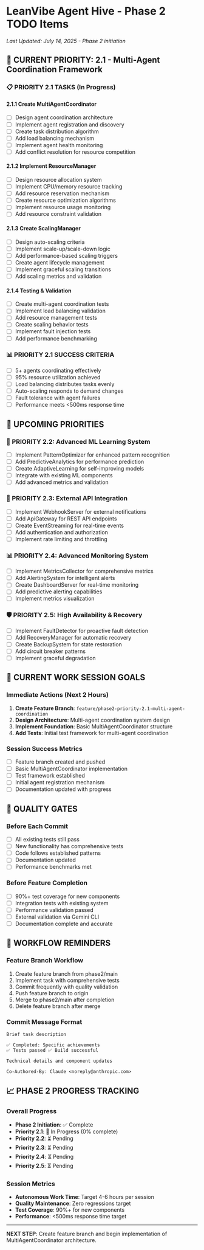 # LeanVibe Agent Hive - Phase 2 TODO Items

*Last Updated: July 14, 2025 - Phase 2 initiation*

## 🔄 CURRENT PRIORITY: 2.1 - Multi-Agent Coordination Framework

### 📋 PRIORITY 2.1 TASKS (In Progress)

#### 2.1.1 Create MultiAgentCoordinator
- [ ] Design agent coordination architecture
- [ ] Implement agent registration and discovery
- [ ] Create task distribution algorithm
- [ ] Add load balancing mechanism
- [ ] Implement agent health monitoring
- [ ] Add conflict resolution for resource competition

#### 2.1.2 Implement ResourceManager
- [ ] Design resource allocation system
- [ ] Implement CPU/memory resource tracking
- [ ] Add resource reservation mechanism
- [ ] Create resource optimization algorithms
- [ ] Implement resource usage monitoring
- [ ] Add resource constraint validation

#### 2.1.3 Create ScalingManager
- [ ] Design auto-scaling criteria
- [ ] Implement scale-up/scale-down logic
- [ ] Add performance-based scaling triggers
- [ ] Create agent lifecycle management
- [ ] Implement graceful scaling transitions
- [ ] Add scaling metrics and validation

#### 2.1.4 Testing & Validation
- [ ] Create multi-agent coordination tests
- [ ] Implement load balancing validation
- [ ] Add resource management tests
- [ ] Create scaling behavior tests
- [ ] Implement fault injection tests
- [ ] Add performance benchmarking

### 📊 PRIORITY 2.1 SUCCESS CRITERIA
- [ ] 5+ agents coordinating effectively
- [ ] 95% resource utilization achieved
- [ ] Load balancing distributes tasks evenly
- [ ] Auto-scaling responds to demand changes
- [ ] Fault tolerance with agent failures
- [ ] Performance meets <500ms response time

## 📅 UPCOMING PRIORITIES

### 🧠 PRIORITY 2.2: Advanced ML Learning System
- [ ] Implement PatternOptimizer for enhanced pattern recognition
- [ ] Add PredictiveAnalytics for performance prediction
- [ ] Create AdaptiveLearning for self-improving models
- [ ] Integrate with existing ML components
- [ ] Add advanced metrics and validation

### 🔗 PRIORITY 2.3: External API Integration
- [ ] Implement WebhookServer for external notifications
- [ ] Add ApiGateway for REST API endpoints
- [ ] Create EventStreaming for real-time events
- [ ] Add authentication and authorization
- [ ] Implement rate limiting and throttling

### 📊 PRIORITY 2.4: Advanced Monitoring System
- [ ] Implement MetricsCollector for comprehensive metrics
- [ ] Add AlertingSystem for intelligent alerts
- [ ] Create DashboardServer for real-time monitoring
- [ ] Add predictive alerting capabilities
- [ ] Implement metrics visualization

### 🛡️ PRIORITY 2.5: High Availability & Recovery
- [ ] Implement FaultDetector for proactive fault detection
- [ ] Add RecoveryManager for automatic recovery
- [ ] Create BackupSystem for state restoration
- [ ] Add circuit breaker patterns
- [ ] Implement graceful degradation

## 🔧 CURRENT WORK SESSION GOALS

### Immediate Actions (Next 2 Hours)
1. **Create Feature Branch**: `feature/phase2-priority-2.1-multi-agent-coordination`
2. **Design Architecture**: Multi-agent coordination system design
3. **Implement Foundation**: Basic MultiAgentCoordinator structure
4. **Add Tests**: Initial test framework for multi-agent coordination

### Session Success Metrics
- [ ] Feature branch created and pushed
- [ ] Basic MultiAgentCoordinator implementation
- [ ] Test framework established
- [ ] Initial agent registration mechanism
- [ ] Documentation updated with progress

## 🎯 QUALITY GATES

### Before Each Commit
- [ ] All existing tests still pass
- [ ] New functionality has comprehensive tests
- [ ] Code follows established patterns
- [ ] Documentation updated
- [ ] Performance benchmarks met

### Before Feature Completion
- [ ] 90%+ test coverage for new components
- [ ] Integration tests with existing system
- [ ] Performance validation passed
- [ ] External validation via Gemini CLI
- [ ] Documentation complete and accurate

## 🔄 WORKFLOW REMINDERS

### Feature Branch Workflow
1. Create feature branch from phase2/main
2. Implement task with comprehensive tests
3. Commit frequently with quality validation
4. Push feature branch to origin
5. Merge to phase2/main after completion
6. Delete feature branch after merge

### Commit Message Format
```
Brief task description

✅ Completed: Specific achievements
✅ Tests passed ✅ Build successful

Technical details and component updates

Co-Authored-By: Claude <noreply@anthropic.com>
```

## 📈 PHASE 2 PROGRESS TRACKING

### Overall Progress
- **Phase 2 Initiation**: ✅ Complete
- **Priority 2.1**: 🔄 In Progress (0% complete)
- **Priority 2.2**: ⏳ Pending
- **Priority 2.3**: ⏳ Pending
- **Priority 2.4**: ⏳ Pending
- **Priority 2.5**: ⏳ Pending

### Session Metrics
- **Autonomous Work Time**: Target 4-6 hours per session
- **Quality Maintenance**: Zero regressions target
- **Test Coverage**: 90%+ for new components
- **Performance**: <500ms response time target

---

**NEXT STEP**: Create feature branch and begin implementation of MultiAgentCoordinator architecture.
